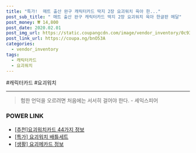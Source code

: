 ```yaml
--- 
title: "특가!  매트 출산 완구 캐릭터카드 딱지 2장 요괴워치 육아 한..." 
post_sub_title: " 매트 출산 완구 캐릭터카드 딱지 2장 요괴워치 육아 한글판 메달" 
post_money: ₩ 14,800 
post_date: 2020.02.01 
post_img_url: https://static.coupangcdn.com/image/vendor_inventory/0c93/28ca329f8c467b3f1e5761e0bb0e545ef1c2257b14be861c9224c01e82b6.jpg 
post_link_url: https://coupa.ng/bnO53A 
categories: 
  - vendor_inventory 
tags: 
  - 캐릭터카드 
  - 요괴워치 
--- 
```

  #캐릭터카드 #요괴워치 
<hr> 

> 험한 언덕을 오르려면 처음에는 서서히 걸어야 한다. - 세익스피어 


### POWER LINK

* <a href="https://blog.naver.com/fasyy4321/221792464638" target="_blank">[추천]요괴워치카드 44가지 정보</a>
* <a href="https://blog.naver.com/sakai111/221792551091" target="_blank">[특가] 요괴워치 배틀세트</a>
* <a href="https://blog.naver.com/sakai111/221760501683" target="_blank"> [생활] 요괴메카드 정보 </a>

